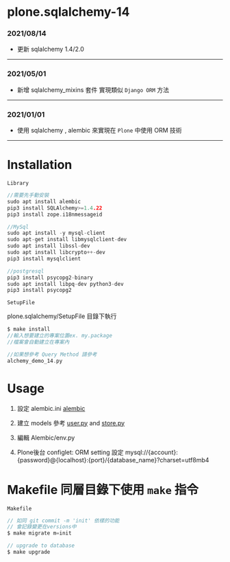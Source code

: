 # plone.sqlalchemy-14

### 2021/08/14

- 更新 sqlalchemy 1.4/2.0

---

### 2021/05/01

- 新增 sqlalchemy_mixins 套件 實現類似 `Django ORM` 方法

---

### 2021/01/01

- 使用 sqlalchemy , alembic 來實現在 `Plone` 中使用 ORM 技術

---

# Installation

`Library`

```h
//需要先手動安裝
sudo apt install alembic
pip3 install SQLAlchemy>=1.4.22
pip3 install zope.i18nmessageid

//MySql
sudo apt install -y mysql-client
sudo apt-get install libmysqlclient-dev
sudo apt install libssl-dev
sudo apt install libcrypto++-dev
pip3 install mysqlclient

//postgresql
pip3 install psycopg2-binary
sudo apt install libpq-dev python3-dev
pip3 install psycopg2
```

`SetupFile`

plone.sqlalchemy/SetupFile 目錄下執行

```h
$ make install
//輸入想要建立的專案位置ex. my.package
//檔案會自動建立在專案內

//如果想參考 Query Method 請參考
alchemy_demo_14.py
```

# Usage

1. 設定 alembic.ini
   [alembic](https://github.com/poliyka/plone.sqlalchemy/blob/f18a66b6a23ed1bbc54676e3d24d84b630b7e85a/SetupFile/alembic.ini#L42)

2. 建立 models 參考 [user.py](https://github.com/poliyka/plone.sqlalchemy/blob/master/SetupFile/models/user.py) and [store.py](https://github.com/poliyka/plone.sqlalchemy/blob/master/SetupFile/models/store.py)

3. 編輯 Alembic/env.py

4. Plone後台 configlet: ORM setting 設定 mysql://{account}:{password}@{localhost}:{port}/{database_name}?charset=utf8mb4

# Makefile 同層目錄下使用 `make` 指令

`Makefile`

```h
// 如同 git commit -m 'init' 依樣的功能
// 會記錄變更在versions中
$ make migrate m=init

// upgrade to database
$ make upgrade
```
